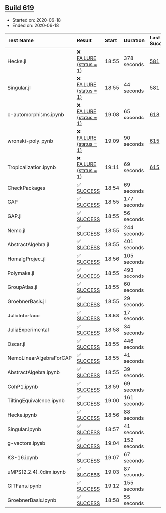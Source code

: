 ## [Build 619](https://oscarci.mathematik.uni-kl.de/job/oscar-julia-1.4/619/)

* Started on: 2020-06-18
* Ended on: 2020-06-18

| Test Name    | Result | Start | Duration | Last Success | First Failure |
|:-------------|:-------|:------|:---------|:-------------|:--------------|
| Hecke.jl | ❌ [FAILURE (status = 1)](https://oscarci.mathematik.uni-kl.de/job/oscar-julia-1.4/619/artifact/logs/build-619/Hecke.jl.log) | 18:55 | 378 seconds | [581](https://oscarci.mathematik.uni-kl.de/job/oscar-julia-1.4/581/) | [582](https://oscarci.mathematik.uni-kl.de/job/oscar-julia-1.4/582/) |
| Singular.jl | ❌ [FAILURE (status = 1)](https://oscarci.mathematik.uni-kl.de/job/oscar-julia-1.4/619/artifact/logs/build-619/Singular.jl.log) | 18:55 | 44 seconds | [581](https://oscarci.mathematik.uni-kl.de/job/oscar-julia-1.4/581/) | [582](https://oscarci.mathematik.uni-kl.de/job/oscar-julia-1.4/582/) |
| c-automorphisms.ipynb | ❌ [FAILURE (status = 1)](https://oscarci.mathematik.uni-kl.de/job/oscar-julia-1.4/619/artifact/logs/build-619/c-automorphisms.ipynb.log) | 19:08 | 65 seconds | [618](https://oscarci.mathematik.uni-kl.de/job/oscar-julia-1.4/618/) | [619](https://oscarci.mathematik.uni-kl.de/job/oscar-julia-1.4/619/) |
| wronski-poly.ipynb | ❌ [FAILURE (status = 1)](https://oscarci.mathematik.uni-kl.de/job/oscar-julia-1.4/619/artifact/logs/build-619/wronski-poly.ipynb.log) | 19:09 | 90 seconds | [615](https://oscarci.mathematik.uni-kl.de/job/oscar-julia-1.4/615/) | [616](https://oscarci.mathematik.uni-kl.de/job/oscar-julia-1.4/616/) |
| Tropicalization.ipynb | ❌ [FAILURE (status = 1)](https://oscarci.mathematik.uni-kl.de/job/oscar-julia-1.4/619/artifact/logs/build-619/Tropicalization.ipynb.log) | 19:11 | 69 seconds | [615](https://oscarci.mathematik.uni-kl.de/job/oscar-julia-1.4/615/) | [616](https://oscarci.mathematik.uni-kl.de/job/oscar-julia-1.4/616/) |
| CheckPackages | ✅ [SUCCESS](https://oscarci.mathematik.uni-kl.de/job/oscar-julia-1.4/619/artifact/logs/build-619/CheckPackages.log) | 18:54 | 69 seconds |  |  |
| GAP | ✅ [SUCCESS](https://oscarci.mathematik.uni-kl.de/job/oscar-julia-1.4/619/artifact/logs/build-619/GAP.log) | 18:55 | 177 seconds |  |  |
| GAP.jl | ✅ [SUCCESS](https://oscarci.mathematik.uni-kl.de/job/oscar-julia-1.4/619/artifact/logs/build-619/GAP.jl.log) | 18:55 | 56 seconds |  |  |
| Nemo.jl | ✅ [SUCCESS](https://oscarci.mathematik.uni-kl.de/job/oscar-julia-1.4/619/artifact/logs/build-619/Nemo.jl.log) | 18:55 | 244 seconds |  |  |
| AbstractAlgebra.jl | ✅ [SUCCESS](https://oscarci.mathematik.uni-kl.de/job/oscar-julia-1.4/619/artifact/logs/build-619/AbstractAlgebra.jl.log) | 18:55 | 401 seconds |  |  |
| HomalgProject.jl | ✅ [SUCCESS](https://oscarci.mathematik.uni-kl.de/job/oscar-julia-1.4/619/artifact/logs/build-619/HomalgProject.jl.log) | 18:56 | 105 seconds |  |  |
| Polymake.jl | ✅ [SUCCESS](https://oscarci.mathematik.uni-kl.de/job/oscar-julia-1.4/619/artifact/logs/build-619/Polymake.jl.log) | 18:55 | 493 seconds |  |  |
| GroupAtlas.jl | ✅ [SUCCESS](https://oscarci.mathematik.uni-kl.de/job/oscar-julia-1.4/619/artifact/logs/build-619/GroupAtlas.jl.log) | 18:55 | 60 seconds |  |  |
| GroebnerBasis.jl | ✅ [SUCCESS](https://oscarci.mathematik.uni-kl.de/job/oscar-julia-1.4/619/artifact/logs/build-619/GroebnerBasis.jl.log) | 18:55 | 29 seconds |  |  |
| JuliaInterface | ✅ [SUCCESS](https://oscarci.mathematik.uni-kl.de/job/oscar-julia-1.4/619/artifact/logs/build-619/JuliaInterface.log) | 18:58 | 17 seconds |  |  |
| JuliaExperimental | ✅ [SUCCESS](https://oscarci.mathematik.uni-kl.de/job/oscar-julia-1.4/619/artifact/logs/build-619/JuliaExperimental.log) | 18:58 | 34 seconds |  |  |
| Oscar.jl | ✅ [SUCCESS](https://oscarci.mathematik.uni-kl.de/job/oscar-julia-1.4/619/artifact/logs/build-619/Oscar.jl.log) | 18:55 | 446 seconds |  |  |
| NemoLinearAlgebraForCAP | ✅ [SUCCESS](https://oscarci.mathematik.uni-kl.de/job/oscar-julia-1.4/619/artifact/logs/build-619/NemoLinearAlgebraForCAP.log) | 18:55 | 41 seconds |  |  |
| AbstractAlgebra.ipynb | ✅ [SUCCESS](https://oscarci.mathematik.uni-kl.de/job/oscar-julia-1.4/619/artifact/logs/build-619/AbstractAlgebra.ipynb.log) | 18:55 | 39 seconds |  |  |
| CohP1.ipynb | ✅ [SUCCESS](https://oscarci.mathematik.uni-kl.de/job/oscar-julia-1.4/619/artifact/logs/build-619/CohP1.ipynb.log) | 18:59 | 69 seconds |  |  |
| TiltingEquivalence.ipynb | ✅ [SUCCESS](https://oscarci.mathematik.uni-kl.de/job/oscar-julia-1.4/619/artifact/logs/build-619/TiltingEquivalence.ipynb.log) | 19:00 | 161 seconds |  |  |
| Hecke.ipynb | ✅ [SUCCESS](https://oscarci.mathematik.uni-kl.de/job/oscar-julia-1.4/619/artifact/logs/build-619/Hecke.ipynb.log) | 18:56 | 88 seconds |  |  |
| Singular.ipynb | ✅ [SUCCESS](https://oscarci.mathematik.uni-kl.de/job/oscar-julia-1.4/619/artifact/logs/build-619/Singular.ipynb.log) | 18:57 | 41 seconds |  |  |
| g-vectors.ipynb | ✅ [SUCCESS](https://oscarci.mathematik.uni-kl.de/job/oscar-julia-1.4/619/artifact/logs/build-619/g-vectors.ipynb.log) | 19:04 | 152 seconds |  |  |
| K3-16.ipynb | ✅ [SUCCESS](https://oscarci.mathematik.uni-kl.de/job/oscar-julia-1.4/619/artifact/logs/build-619/K3-16.ipynb.log) | 19:07 | 67 seconds |  |  |
| uMPS(2,2,4)_0dim.ipynb | ✅ [SUCCESS](https://oscarci.mathematik.uni-kl.de/job/oscar-julia-1.4/619/artifact/logs/build-619/uMPS-2-2-4-_0dim.ipynb.log) | 19:03 | 87 seconds |  |  |
| GITFans.ipynb | ✅ [SUCCESS](https://oscarci.mathematik.uni-kl.de/job/oscar-julia-1.4/619/artifact/logs/build-619/GITFans.ipynb.log) | 19:12 | 155 seconds |  |  |
| GroebnerBasis.ipynb | ✅ [SUCCESS](https://oscarci.mathematik.uni-kl.de/job/oscar-julia-1.4/619/artifact/logs/build-619/GroebnerBasis.ipynb.log) | 18:58 | 55 seconds |  |  |
